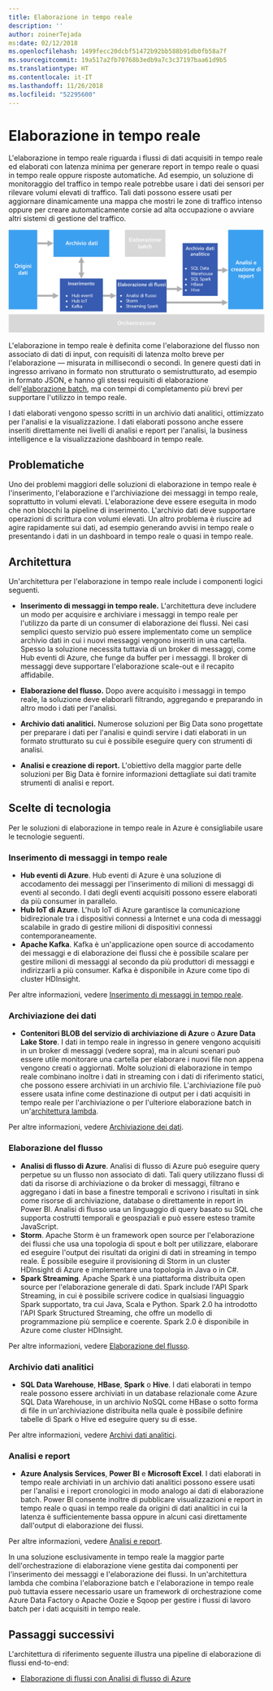 ```yaml
---
title: Elaborazione in tempo reale
description: ''
author: zoinerTejada
ms:date: 02/12/2018
ms.openlocfilehash: 1499fecc20dcbf51472b92bb588b91db0fb58a7f
ms.sourcegitcommit: 19a517a2fb70768b3edb9a7c3c37197baa61d9b5
ms.translationtype: HT
ms.contentlocale: it-IT
ms.lasthandoff: 11/26/2018
ms.locfileid: "52295600"
---
```

# <a name="real-time-processing"></a>Elaborazione in tempo reale

L'elaborazione in tempo reale riguarda i flussi di dati acquisiti in tempo reale ed elaborati con latenza minima per generare report in tempo reale o quasi in tempo reale oppure risposte automatiche. Ad esempio, un soluzione di monitoraggio del traffico in tempo reale potrebbe usare i dati dei sensori per rilevare volumi elevati di traffico. Tali dati possono essere usati per aggiornare dinamicamente una mappa che mostri le zone di traffico intenso oppure per creare automaticamente corsie ad alta occupazione o avviare altri sistemi di gestione del traffico.

![](./images/real-time-pipeline.png)

L'elaborazione in tempo reale è definita come l'elaborazione del flusso non associato di dati di input, con requisiti di latenza molto breve per l'elaborazione &mdash; misurata in millisecondi o secondi. In genere questi dati in ingresso arrivano in formato non strutturato o semistrutturato, ad esempio in formato JSON, e hanno gli stessi requisiti di elaborazione dell'[elaborazione batch](./batch-processing.md), ma con tempi di completamento più brevi per supportare l'utilizzo in tempo reale.

I dati elaborati vengono spesso scritti in un archivio dati analitici, ottimizzato per l'analisi e la visualizzazione. I dati elaborati possono anche essere inseriti direttamente nei livelli di analisi e report per l'analisi, la business intelligence e la visualizzazione dashboard in tempo reale.

## <a name="challenges"></a>Problematiche

Uno dei problemi maggiori delle soluzioni di elaborazione in tempo reale è l'inserimento, l'elaborazione e l'archiviazione dei messaggi in tempo reale, soprattutto in volumi elevati. L'elaborazione deve essere eseguita in modo che non blocchi la pipeline di inserimento. L'archivio dati deve supportare operazioni di scrittura con volumi elevati. Un altro problema è riuscire ad agire rapidamente sui dati, ad esempio generando avvisi in tempo reale o presentando i dati in un dashboard in tempo reale o quasi in tempo reale.

## <a name="architecture"></a>Architettura

Un'architettura per l'elaborazione in tempo reale include i componenti logici seguenti.

- **Inserimento di messaggi in tempo reale.** L'architettura deve includere un modo per acquisire e archiviare i messaggi in tempo reale per l'utilizzo da parte di un consumer di elaborazione dei flussi. Nei casi semplici questo servizio può essere implementato come un semplice archivio dati in cui i nuovi messaggi vengono inseriti in una cartella. Spesso la soluzione necessita tuttavia di un broker di messaggi, come Hub eventi di Azure, che funge da buffer per i messaggi. Il broker di messaggi deve supportare l'elaborazione scale-out e il recapito affidabile.

- **Elaborazione del flusso.** Dopo avere acquisito i messaggi in tempo reale, la soluzione deve elaborarli filtrando, aggregando e preparando in altro modo i dati per l'analisi.

- **Archivio dati analitici.** Numerose soluzioni per Big Data sono progettate per preparare i dati per l'analisi e quindi servire i dati elaborati in un formato strutturato su cui è possibile eseguire query con strumenti di analisi. 

- **Analisi e creazione di report.** L'obiettivo della maggior parte delle soluzioni per Big Data è fornire informazioni dettagliate sui dati tramite strumenti di analisi e report. 

## <a name="technology-choices"></a>Scelte di tecnologia

Per le soluzioni di elaborazione in tempo reale in Azure è consigliabile usare le tecnologie seguenti.

### <a name="real-time-message-ingestion"></a>Inserimento di messaggi in tempo reale

- **Hub eventi di Azure**. Hub eventi di Azure è una soluzione di accodamento dei messaggi per l'inserimento di milioni di messaggi di eventi al secondo. I dati degli eventi acquisiti possono essere elaborati da più consumer in parallelo.
- **Hub IoT di Azure**. L'hub IoT di Azure garantisce la comunicazione bidirezionale tra i dispositivi connessi a Internet e una coda di messaggi scalabile in grado di gestire milioni di dispositivi connessi contemporaneamente.
- **Apache Kafka**. Kafka è un'applicazione open source di accodamento dei messaggi e di elaborazione dei flussi che è possibile scalare per gestire milioni di messaggi al secondo da più produttori di messaggi e indirizzarli a più consumer. Kafka è disponibile in Azure come tipo di cluster HDInsight.

Per altre informazioni, vedere [Inserimento di messaggi in tempo reale](../technology-choices/real-time-ingestion.md).

### <a name="data-storage"></a>Archiviazione dei dati

- **Contenitori BLOB del servizio di archiviazione di Azure** o **Azure Data Lake Store**. I dati in tempo reale in ingresso in genere vengono acquisiti in un broker di messaggi (vedere sopra), ma in alcuni scenari può essere utile monitorare una cartella per elaborare i nuovi file non appena vengono creati o aggiornati. Molte soluzioni di elaborazione in tempo reale combinano inoltre i dati in streaming con i dati di riferimento statici, che possono essere archiviati in un archivio file. L'archiviazione file può essere usata infine come destinazione di output per i dati acquisiti in tempo reale per l'archiviazione o per l'ulteriore elaborazione batch in un'[architettura lambda](../big-data/index.md#lambda-architecture).

Per altre informazioni, vedere [Archiviazione dei dati](../technology-choices/data-storage.md).

### <a name="stream-processing"></a>Elaborazione del flusso

- **Analisi di flusso di Azure**. Analisi di flusso di Azure può eseguire query perpetue su un flusso non associato di dati. Tali query utilizzano flussi di dati da risorse di archiviazione o da broker di messaggi, filtrano e aggregano i dati in base a finestre temporali e scrivono i risultati in sink come risorse di archiviazione, database o direttamente in report in Power BI. Analisi di flusso usa un linguaggio di query basato su SQL che supporta costrutti temporali e geospaziali e può essere esteso tramite JavaScript.
- **Storm**. Apache Storm è un framework open source per l'elaborazione dei flussi che usa una topologia di spout e bolt per utilizzare, elaborare ed eseguire l'output dei risultati da origini di dati in streaming in tempo reale. È possibile eseguire il provisioning di Storm in un cluster HDInsight di Azure e implementare una topologia in Java o in C#.
- **Spark Streaming**. Apache Spark è una piattaforma distribuita open source per l'elaborazione generale di dati. Spark include l'API Spark Streaming, in cui è possibile scrivere codice in qualsiasi linguaggio Spark supportato, tra cui Java, Scala e Python. Spark 2.0 ha introdotto l'API Spark Structured Streaming, che offre un modello di programmazione più semplice e coerente. Spark 2.0 è disponibile in Azure come cluster HDInsight.

Per altre informazioni, vedere [Elaborazione del flusso](../technology-choices/stream-processing.md).

### <a name="analytical-data-store"></a>Archivio dati analitici

- **SQL Data Warehouse**, **HBase**, **Spark** o **Hive**. I dati elaborati in tempo reale possono essere archiviati in un database relazionale come Azure SQL Data Warehouse, in un archivio NoSQL come HBase o sotto forma di file in un'archiviazione distribuita nella quale è possibile definire tabelle di Spark o Hive ed eseguire query su di esse.

Per altre informazioni, vedere [Archivi dati analitici](../technology-choices/analytical-data-stores.md).

### <a name="analytics-and-reporting"></a>Analisi e report

- **Azure Analysis Services**, **Power BI** e **Microsoft Excel**. I dati elaborati in tempo reale archiviati in un archivio dati analitici possono essere usati per l'analisi e i report cronologici in modo analogo ai dati di elaborazione batch. Power BI consente inoltre di pubblicare visualizzazioni e report in tempo reale o quasi in tempo reale da origini di dati analitici in cui la latenza è sufficientemente bassa oppure in alcuni casi direttamente dall'output di elaborazione dei flussi.

Per altre informazioni, vedere [Analisi e report](../technology-choices/analysis-visualizations-reporting.md).

In una soluzione esclusivamente in tempo reale la maggior parte dell'orchestrazione di elaborazione viene gestita dai componenti per l'inserimento dei messaggi e l'elaborazione dei flussi. In un'architettura lambda che combina l'elaborazione batch e l'elaborazione in tempo reale può tuttavia essere necessario usare un framework di orchestrazione come Azure Data Factory o Apache Oozie e Sqoop per gestire i flussi di lavoro batch per i dati acquisiti in tempo reale.

## <a name="next-steps"></a>Passaggi successivi

L'architettura di riferimento seguente illustra una pipeline di elaborazione di flussi end-to-end:

- [Elaborazione di flussi con Analisi di flusso di Azure](../../reference-architectures/data/stream-processing-stream-analytics.md)